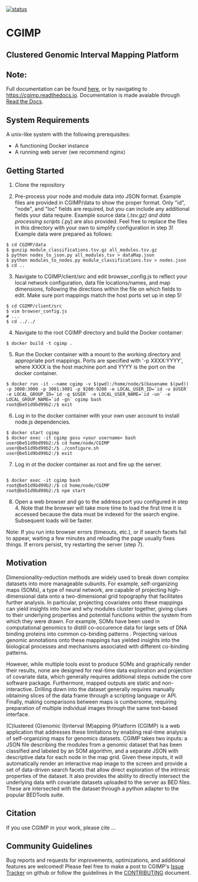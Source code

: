 [![status](http://joss.theoj.org/papers/e9e7eb0708270dcaae9a2f322d346ff5/status.svg)](http://joss.theoj.org/papers/e9e7eb0708270dcaae9a2f322d346ff5)

# CGIMP
## Clustered Genomic Interval Mapping Platform

## Note:
Full documentation can be found [here](https://cgimp.readthedocs.io), or by navigating to https://cgimp.readthedocs.io. Documentation is made avaiable through [Read the Docs](https://docs.readthedocs.io).

## System Requirements
A unix-like system with the following prerequisites:
* A functioning Docker instance
* A running web server (we recommend nginx)

## Getting Started

1. Clone the repository

2. Pre-process your node and module data into JSON format. Example files are provided in CGIMP/data to show the proper format. Only "id", "node", and "loc" fields are required, but you can include any additional fields your data require. Example source data (*.tsv.gz) and data processing scripts (*.py) are also provided. Feel free to replace the files in this directory with your own to simplify configuration in step 3! Example data were prepared as follows:
```
$ cd CGIMP/data
$ gunzip module_classifications.tsv.gz all_modules.tsv.gz
$ python nodes_to_json.py all_modules.tsv > dataMap.json
$ python modules_to_nodes.py module_classifications.tsv > nodes.json
$ cd ..
```

3. Navigate to CGIMP/client/src and edit browser_config.js to reflect your local network configuration, data file locations/names, and map dimensions, following the directions within the file on which fields to edit. Make sure port mappings match the host ports set up in step 5!
```
$ cd CGIMP/client/src
$ vim browser_config.js
# ...
$ cd ../../
```

4. Navigate to the root CGIMP directory and build the Docker container:
```
$ docker build -t cgimp .
```

5. Run the Docker container with a mount to the working directory and appropriate port mappings. Ports are specified with '-p XXXX:YYYY', where XXXX is the host machine port and YYYY is the port on the docker container.
```
$ docker run -it --name cgimp -v $(pwd):/home/node/$(basename $(pwd)) -p 3000:3000 -p 3001:3001 -p 9200:9200 -e LOCAL_USER_ID=`id -u $USER` -e LOCAL_GROUP_ID=`id -g $USER` -e LOCAL_USER_NAME=`id -un` -e LOCAL_GROUP_NAME=`id -gn` cgimp bash
root@be51d9bd99b2:/$ exit
```

6. Log in to the docker container with your own user account to install node.js dependencies.
```
$ docker start cgimp
$ docker exec -it cgimp gosu <your username> bash
user@be51d9bd99b2:/$ cd home/node/CGIMP
user@be51d9bd99b2:/$ ./configure.sh
user@be51d9bd99b2:/$ exit
```

7. Log in ot the docker container as root and fire up the server.
```

$ docker exec -it cgimp bash
root@be51d9bd99b2:/$ cd home/node/CGIMP
root@be51d9bd99b2:/$ npm start
```

8. Open a web browser and go to the address:port you configured in step 4. Note that the browser will take more time to load the first time it is accessed because the data must be indexed for the search engine. Subsequent loads will be faster.

Note: If you run into browser errors (timeouts, etc.), or if search facets fail to appear, waiting a few minutes and reloading the page usually fixes things. If errors persist, try restarting the server (step 7).


## Motivation

Dimensionality-reduction methods are widely used to break down complex datasets into more manageable subunits. For example, self-organizing maps (SOMs), a type of neural network, are capable of projecting high-dimensional data onto a two-dimensional grid topography that facilitates further analysis. In particular, projecting covariates onto these mappings can yield insights into how and why modules cluster together, giving clues to their underlying properties and potential functions within the system from which they were drawn. For example, SOMs have been used in computational genomics to distill co-occurence data for large sets of DNA binding proteins into common co-binding patterns . Projecting various genomic annotations onto these mappings has yielded insights into the biological processes and mechanisms associated with different co-binding patterns.

However, while multiple tools exist to produce SOMs and graphically render their results, none are designed for real-time data exploration and projection of covariate data, which generally requires additional steps outside the core software package. Furthermore, mapped outputs are static and non-interactive. Drilling down into the dataset generally requires manually obtaining slices of the data frame through a scripting language or API. Finally, making comparisons between maps is cumbersome, requiring preparation of multiple individual images through the same text-based interface.

(C)lustered (G)enomic (I)nterval (M)apping (P)latform (CGIMP) is a web application that addresses these limitations by enabling real-time analysis of self-organizing maps for genomics datasets. CGIMP takes two inputs: a JSON file describing the modules from a genomic dataset that has been classified and labeled by an SOM algorithm, and a separate JSON with descriptive data for each node in the map grid. Given these inputs, it will automatically render an interactive map image to the screen and provide a set of data-driven search facets that allow direct exploration of the intrinsic properties of the dataset. It also provides the ability to directly intersect the underlying data with covariate datasets uploaded to the server as BED files. These are intersected with the dataset through a python adapter to the popular BEDTools suite.

## Citation

If you use CGIMP in your work, please cite ...

## Community Guidelines

Bug reports and requests for improvements, optimizations, and additional features are welcomed! Please feel free to make a post to CGIMP's [Issue Tracker](https://github.com/Boyle-Lab/CGIMP/issues) on github or follow the guidelines in the [CONTRIBUTING](https://github.com/Boyle-Lab/CGIMP/CONTRIBUTING.md) document.
